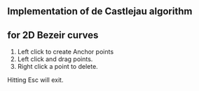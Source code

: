 ## Implementation of de Castlejau algorithm	
## for 2D Bezeir curves

1. Left click to create Anchor points
2. Left click and drag points.
3. Right click a point to delete.

Hitting Esc will exit.

